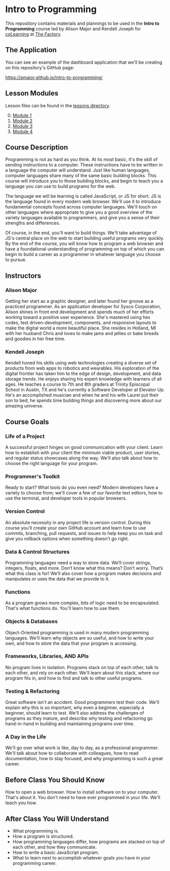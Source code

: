 # Intro to Programming

This repository contains materials and plannings to be used in the **Intro to Programming** course led by Alison Major and Kendell Joseph for [coLearning](http://workthefactory.com/colearning/teaches/intro-to-programming) at [The Factory](http://workthefactory.com).

## The Application

You can see an example of the dashboard application that we'll be creating on this repository's GitHub page:

https://amajor.github.io/intro-to-programming/

## Lesson Modules

Lesson files can be found in the [lessons directory](./lessons).

0. [Module 1](./lessons/module1)
0. [Module 2](./lessons/module2)
0. [Module 3](./lessons/module3)
0. [Module 4](./lessons/module4)

## Course Description

Programming is not as hard as you think. At its most basic, it's the skill of sending instructions to a computer. These instructions have to be written in a language the computer will understand. Just like human languages, computer languages share many of the same basic building blocks. This course will introduce you to those building blocks, and begin to teach you a language you can use to build programs for the web.

The language we will be learning is called JavaScript, or JS for short. JS is the language found in every modern web browser. We'll use it to introduce fundamental concepts found across computer languages. We'll touch on other languages where appropriate to give you a good overview of the variety languages available to programmers, and give you a sense of their strengths and differences.

Of course, in the end, you'll want to build things. We'll take advantage of JS's central place on the web to start building useful programs very quickly. By the end of the course, you will know how to program a web browser and have a foundational understanding of programming on top of which you can begin to build a career as a programmer in whatever language you choose to pursue.

## Instructors

### Alison Major

Getting her start as a graphic designer, and later found her groove as a practiced programmer. As an application developer for Sysco Corporation, Alison shines in front end development and spends much of her efforts working toward a positive user experience. She's mastered using hex codes, test driven-development, components, and responsive layouts to make the digital world a more beautiful place. She resides in Holland, MI with her husband Chris and loves to make jams and jellies or bake breads and goodies in her free time.

### Kendell Joseph

Kendell honed his skills using web technologies creating a diverse set of products from web apps to robotics and wearables. His exploration of the digital frontier has taken him to the edge of design, development, and data storage trends. He enjoys sharing his expert knowledge with learners of all ages. He teaches a course to 7th and 8th graders at Trinity Episcopal School in Austin, TX and he's currently a Software Developer at Elevator Up. He's an accomplished musician and when he and his wife Laurel put their son to bed, he spends time building things and discovering more about our amazing universe.

## Course Goals

### Life of a Project

A successful project hinges on good communication with your client. Learn how to establish with your client the minimum viable product, user stories, and regular status showcases along the way. We'll also talk about how to choose the right language for your program.

### Programmer's Toolkit

Ready to start? What tools do you even need? Modern developers have a variety to choose from; we'll cover a few of our favorite text editors, how to use the terminal, and developer tools in popular browsers.

### Version Control

An absolute necessity in any project life is version control. During this course you’ll create your own GitHub account and learn how to use commits, branching, pull requests, and issues to help keep you on task and give you rollback options when something doesn’t go right.

### Data & Control Structures

Programming languages need a way to store data. We’ll cover strings, integers, floats, and more. Don’t know what this means? Don’t worry. That’s what this class is for! We’ll also cover how a program makes decisions and manipulates or uses the data that we provide to it.

### Functions

As a program grows more complex, bits of logic need to be encapsulated. That's what functions do. You'll learn how to use them.

### Objects & Databases

Object-Oriented programming is used in many modern programming languages. We'll learn why objects are so useful, and how to write your own, and how to store the data that your program is accessing.

### Frameworks, Libraries, AND APIs

No program lives in isolation. Programs stack on top of each other, talk to each other, and rely on each other. We'll learn about this stack, where our program fits in, and how to find and talk to other useful programs.

### Testing & Refactoring

Great software isn't an accident. Good programmers test their code. We'll explain why this is so important, why even a beginner, especially a beginner, should learn to test. We'll also address the challenges of programs as they mature, and describe why testing and refactoring go hand-in-hand in building and maintaining programs over time.

### A Day in the Life

We'll go over what work is like, day to day, as a professional programmer. We'll talk about how to collaborate with colleagues, how to read documentation, how to stay focused, and why programming is such a great career.

## Before Class You Should Know

How to open a web browser. How to install software on to your computer. That's about it. You don't need to have ever programmed in your life. We'll teach you how.

## After Class You Will Understand

* What programming is.
* How a program is structured.
* How programming languages differ, how programs are stacked on top of each other, and how they communicate.
* How to write a basic JavaScript program.
* What to learn next to accomplish whatever goals you have in your programming career.
